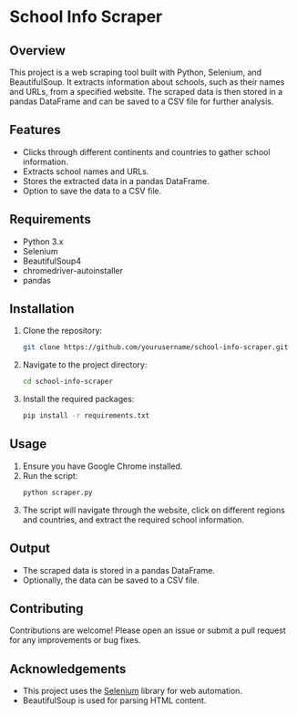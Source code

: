 # School Info Scraper

## Overview
This project is a web scraping tool built with Python, Selenium, and BeautifulSoup. It extracts information about schools, such as their names and URLs, from a specified website. The scraped data is then stored in a pandas DataFrame and can be saved to a CSV file for further analysis.

## Features
- Clicks through different continents and countries to gather school information.
- Extracts school names and URLs.
- Stores the extracted data in a pandas DataFrame.
- Option to save the data to a CSV file.

## Requirements
- Python 3.x
- Selenium
- BeautifulSoup4
- chromedriver-autoinstaller
- pandas

## Installation
1. Clone the repository:
    ```sh
    git clone https://github.com/yourusername/school-info-scraper.git
    ```
2. Navigate to the project directory:
    ```sh
    cd school-info-scraper
    ```
3. Install the required packages:
    ```sh
    pip install -r requirements.txt
    ```

## Usage
1. Ensure you have Google Chrome installed.
2. Run the script:
    ```sh
    python scraper.py
    ```
3. The script will navigate through the website, click on different regions and countries, and extract the required school information.

## Output
- The scraped data is stored in a pandas DataFrame.
- Optionally, the data can be saved to a CSV file.

## Contributing
Contributions are welcome! Please open an issue or submit a pull request for any improvements or bug fixes.


## Acknowledgements
- This project uses the [Selenium](https://selenium.dev/) library for web automation.
- BeautifulSoup is used for parsing HTML content.



